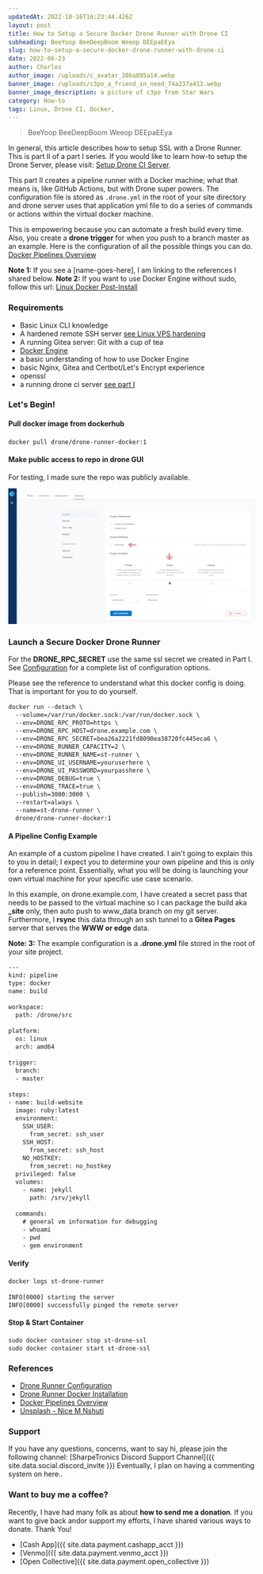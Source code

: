 ```yaml
---
updatedAt: 2022-10-16T16:23:44.426Z
layout: post
title: How to Setup a Secure Docker Drone Runner with Drone CI
subheading: BeeYoop BeeDeepBoom Weeop DEEpaEEya
slug: how-to-setup-a-secure-docker-drone-runner-with-drone-ci
date: 2022-06-23
author: Charles
author_image: /uploads/c_avatar_30ba895a14.webp
banner_image: /uploads/c3po_a_friend_in_need_74a237a413.webp
banner_image_description: a picture of c3po from Star Wars
category: How-to
tags: Linux, Drone CI, Docker, 
---
```

> BeeYoop BeeDeepBoom Weeop DEEpaEEya

In general, this article describes how to setup SSL with a Drone Runner. This is part II of a part I series. If you would like to learn how-to setup the Drone Server, please visit: [Setup Drone CI Server](https://www.sharpetronics.com/blog/tutorials/2022/06/23/how-to-setup-a-docker-drone-ci-with-https/).

This part II creates a pipeline runner with a Docker machine; what that means is, like GitHub Actions, but with Drone super powers. The configuration file is stored as `.drone.yml` in the root of your site directory and drone server uses that application yml file to do a series of commands or actions within the virtual docker machine.

This is empowering because you can automate a fresh build every time. Also, you create a **drone trigger** for when you push to a branch master as an example. Here is the configuration of all the possible things you can do. [Docker Pipelines Overview](https://docs.drone.io/pipeline/docker/overview/)

**Note 1:** If you see a [name-goes-here], I am linking to the references I shared below.
**Note 2:** If you want to use Docker Engine without sudo, follow this url: [Linux Docker Post-Install](https://docs.docker.com/engine/install/linux-postinstall/)

### Requirements
- Basic Linux CLI knowledge
- A hardened remote SSH server [see Linux VPS hardening](https://sharpetronics.com/blog/tutorials/2021/07/26/linux-vps-hardening-init/)
- A running Gitea server: Git with a cup of tea
- [Docker Engine](https://docs.docker.com/engine/install/)
- a basic understanding of how to use Docker Engine
- basic Nginx, Gitea and Certbot/Let's Encrypt experience
- openssl
- a running drone ci server [see part I](https://www.sharpetronics.com/blog/tutorials/2022/06/23/how-to-setup-a-docker-drone-ci-with-https/)

### Let's Begin!

#### Pull docker image from dockerhub
`docker pull drone/drone-runner-docker:1`

#### Make public access to repo in drone GUI
For testing, I made sure the repo was publicly available.

![Screenshot Drone UI](/uploads/2022/screenshot-drone-gui.webp)

### Launch a Secure Docker Drone Runner

For the **DRONE_RPC_SECRET** use the same ssl secret we created in Part I. See [Configuration](https://docs.drone.io/runner/docker/configuration/reference/) for a complete list of configuration options.

Please see the reference to understand what this docker config is doing. That is important for you to do yourself.

```
docker run --detach \
  --volume=/var/run/docker.sock:/var/run/docker.sock \
  --env=DRONE_RPC_PROTO=https \
  --env=DRONE_RPC_HOST=drone.example.com \
  --env=DRONE_RPC_SECRET=bea26a2221fd8090ea38720fc445eca6 \
  --env=DRONE_RUNNER_CAPACITY=2 \
  --env=DRONE_RUNNER_NAME=st-runner \
  --env=DRONE_UI_USERNAME=youruserhere \
  --env=DRONE_UI_PASSWORD=yourpasshere \
  --env=DRONE_DEBUG=true \
  --env=DRONE_TRACE=true \
  --publish=3000:3000 \
  --restart=always \
  --name=st-drone-runner \
  drone/drone-runner-docker:1
```

#### A Pipeline Config Example

An example of a custom pipeline I have created. I ain't going to explain this to you in detail; I expect you to determine your own pipeline and this is only for a reference point. Essentially, what you will be doing is launching your own virtual machine for your specific use case scenario.

In this example, on drone.example.com, I have created a secret pass that needs to be passed to the virtual machine so I can package the build aka **_site** only, then auto push to www_data branch on my git server. Furthermore, I **rsync** this data through an ssh tunnel to a **Gitea Pages** server that serves the **WWW or edge** data.

**Note: 3:** The example configuration is a **.drone.yml** file stored in the root of your site project.

```
---
kind: pipeline
type: docker
name: build

workspace:
  path: /drone/src

platform:
  os: linux
  arch: amd64

trigger:
  branch:
  - master

steps:
- name: build-website
  image: ruby:latest
  environment:
    SSH_USER:
      from_secret: ssh_user
    SSH_HOST:
      from_secret: ssh_host
    NO_HOSTKEY:
      from_secret: no_hostkey
  privileged: false
  volumes:
    - name: jekyll
      path: /srv/jekyll

  commands:
    # general vm information for debugging
    - whoami
    - pwd
    - gem environment
```

#### Verify
```
docker logs st-drone-runner

INFO[0000] starting the server
INFO[0000] successfully pinged the remote server
```
#### Stop & Start Container
```
sudo docker container stop st-drone-ssl
sudo docker container start st-drone-ssl
```
### References
- [Drone Runner Configuration](https://docs.drone.io/runner/docker/configuration/reference/)
- [Drone Runner Docker Installation](https://docs.drone.io/runner/docker/installation/linux/)
- [Docker Pipelines Overview](https://docs.drone.io/pipeline/docker/overview/)
- [Unsplash - Nice M Nshuti](https://unsplash.com/@nietzsche99)

### Support

If you have any questions, concerns, want to say hi, please join the following channel: [SharpeTronics Discord Support Channel]({{ site.data.social.discord_invite }}) Eventually, I plan on having a commenting system on here..

### Want to buy me a coffee?
Recently, I have had many folk as about **how to send me a donation**. If you want to give back andor support my efforts, I have shared various ways to donate. Thank You!

- [Cash App]({{ site.data.payment.cashapp_acct }})
- [Venmo]({{ site.data.payment.venmo_acct }})
- [Open Collective]({{ site.data.payment.open_collective }})

